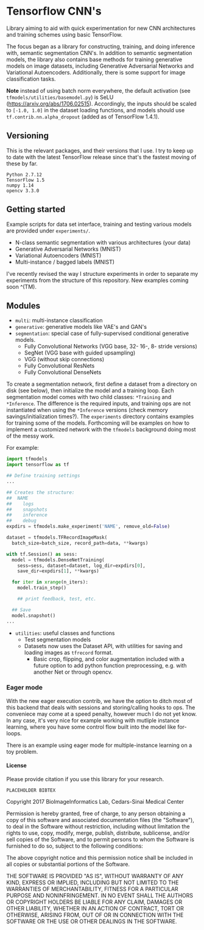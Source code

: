 # Tensorflow CNN's
Library aiming to aid with quick experimentation for new CNN architectures and training schemes using basic TensorFlow.

The focus began as a library for constructing, training, and doing inference with, semantic segmentation CNN's.
In addition to semantic segmentation models, the library also contains base methods for training generative models on image datasets, including Generative Adversarial Networks and Variational Autoencoders.
Additionally, there is some support for image classification tasks.

**Note** instead of using batch norm everywhere, the default activation (see `tfmodels/utilities/basemodel.py`) is SeLU (https://arxiv.org/abs/1706.02515). Accordingly, the inputs should be scaled to `[-1.0, 1.0]` in the dataset loading functions, and models should use `tf.contrib.nn.alpha_dropout` (added as of TensorFlow 1.4.1).

## Versioning
This is the relevant packages, and their versions that I use. I try to keep up to date with the latest TensorFlow release since that's the fastest moving of these by far.

```
Python 2.7.12
TensorFlow 1.5
numpy 1.14
opencv 3.3.0
```

## Getting started
Example scripts for data set interface, training and testing various models are provided under `experiments/`.
- N-class semantic segmentation with various architectures (your data)
- Generative Adversarial Networks (MNIST)
- Variational Autoencoders (MNIST)
- Multi-instance / bagged labels (MNIST)

I've recently revised the way I structure experiments in order to separate my experiments from the structure of this repository.
New examples coming soon ^(TM).

## Modules
- `multi`: multi-instance classification
- `generative`: generative models like VAE's and GAN's
- `segmentation`: special case of fully-supervised conditional generative models.
  - Fully Convolutional Networks (VGG base, 32- 16-, 8- stride versions)
  - SegNet (VGG base with guided upsampling)
  - VGG (without skip connections)
  - Fully Convolutional ResNets
  - Fully Convolutional DenseNets

To create a segmentation network, first define a dataset from a directory on disk (see below), then initialize the model and a training loop.
Each segmentation model comes with two child classes: `*Training` and `*Inference`.
The difference is the required inputs, and training ops are not instantiated when using the `*Inference` versions (check memory savings/initialization times?).
The `experiments` directory contains examples for training some of the models.
Forthcoming will be examples on how to implement a customized network with the `tfmodels` background doing most of the messy work.

For example:

```python
import tfmodels
import tensorflow as tf

## Define training settings
...

## Creates the structure:
##  NAME
##    logs
##    snapshots
##    inference
##    debug
expdirs = tfmodels.make_experiment('NAME', remove_old=False)

dataset = tfmodels.TFRecordImageMask(
  batch_size=batch_size, record_path=data, **kwargs)

with tf.Session() as sess:
  model = tfmodels.DenseNetTraining(
    sess=sess, dataset=dataset, log_dir=expdirs[0],
    save_dir=expdirs[1], **kwargs)

  for iter in xrange(n_iters):
    model.train_step()

    ## print feedback, test, etc.

  ## Save
  model.snapshot()
...
```

- `utilities`: useful classes and functions
  - Test segmentation models
  - Datasets now uses the Dataset API, with utilities for saving and loading images as `tfrecord` format.
    - Basic crop, flipping, and color augmentation included with a future option to add python function preprocessing, e.g. with another Net or through opencv.


### Eager mode
With the new eager execution contrib, we have the option to ditch most of this backend that deals with sessions and storing/calling hooks to ops.
The conveniece may come at a speed penalty, however much I do not yet know.
In any case, it's very nice for example working with mutliple instance learning, where you have some control flow built into the model like for-loops.

There is an example using eager mode for multiple-instance learning on a toy problem.

#### License
Please provide citation if you use this library for your research.

```
PLACEHOLDER BIBTEX
```

Copyright 2017 BioImageInformatics Lab, Cedars-Sinai Medical Center

Permission is hereby granted, free of charge, to any person obtaining a copy of this software and associated documentation files (the "Software"), to deal in the Software without restriction, including without limitation the rights to use, copy, modify, merge, publish, distribute, sublicense, and/or sell copies of the Software, and to permit persons to whom the Software is furnished to do so, subject to the following conditions:

The above copyright notice and this permission notice shall be included in all copies or substantial portions of the Software.

THE SOFTWARE IS PROVIDED "AS IS", WITHOUT WARRANTY OF ANY KIND, EXPRESS OR IMPLIED, INCLUDING BUT NOT LIMITED TO THE WARRANTIES OF MERCHANTABILITY, FITNESS FOR A PARTICULAR PURPOSE AND NONINFRINGEMENT. IN NO EVENT SHALL THE AUTHORS OR COPYRIGHT HOLDERS BE LIABLE FOR ANY CLAIM, DAMAGES OR OTHER LIABILITY, WHETHER IN AN ACTION OF CONTRACT, TORT OR OTHERWISE, ARISING FROM, OUT OF OR IN CONNECTION WITH THE SOFTWARE OR THE USE OR OTHER DEALINGS IN THE SOFTWARE.
